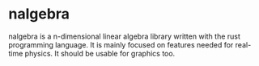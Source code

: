 nalgebra
========

nalgebra is a n-dimensional linear algebra library written with the rust
programming language.
It is mainly focused on features needed for real-time physics. It should be
usable for graphics too.
